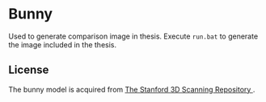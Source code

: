 # Bunny

Used to generate comparison image in thesis. Execute `run.bat` to generate the
image included in the thesis.

## License

The bunny model is acquired from [The Stanford 3D Scanning Repository
](http://graphics.stanford.edu/data/3Dscanrep/). 

